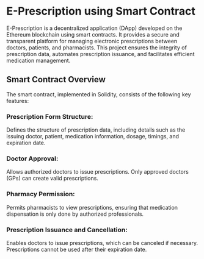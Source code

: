 # E-Prescription using Smart Contract
E-Prescription is a decentralized application (DApp) developed on the Ethereum blockchain using smart contracts. It provides a secure and transparent platform for managing electronic prescriptions between doctors, patients, and pharmacists. This project ensures the integrity of prescription data, automates prescription issuance, and facilitates efficient medication management.

## Smart Contract Overview
The smart contract, implemented in Solidity, consists of the following key features:
### Prescription Form Structure: 
  Defines the structure of prescription data, including details such as the issuing doctor, patient, medication information, dosage, timings, and expiration date.
### Doctor Approval: 
  Allows authorized doctors to issue prescriptions. Only approved doctors (GPs) can create valid prescriptions.
### Pharmacy Permission: 
  Permits pharmacists to view prescriptions, ensuring that medication dispensation is only done by authorized professionals.
### Prescription Issuance and Cancellation: 
  Enables doctors to issue prescriptions, which can be canceled if necessary. Prescriptions cannot be used after their expiration date.
